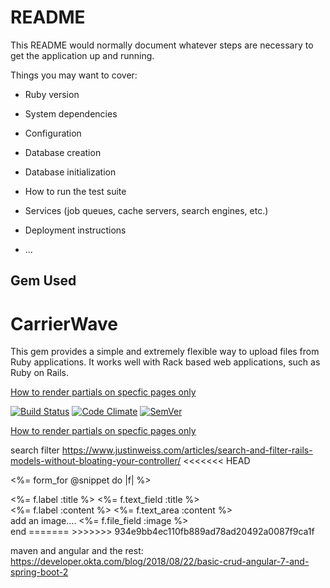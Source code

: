 # README

This README would normally document whatever steps are necessary to get the
application up and running.

Things you may want to cover:

* Ruby version

* System dependencies

* Configuration

* Database creation

* Database initialization

* How to run the test suite

* Services (job queues, cache servers, search engines, etc.)

* Deployment instructions

* ...
## Gem Used
# CarrierWave

This gem provides a simple and extremely flexible way to upload files from Ruby applications.
It works well with Rack based web applications, such as Ruby on Rails.


[How to render partials on specfic pages only](https://stackoverflow.com/questions/4637110/skip-before-filter-ignores-conditionals)

[![Build Status](https://travis-ci.org/carrierwaveuploader/carrierwave.svg?branch=master)](http://travis-ci.org/carrierwaveuploader/carrierwave)
[![Code Climate](https://codeclimate.com/github/carrierwaveuploader/carrierwave.svg)](https://codeclimate.com/github/carrierwaveuploader/carrierwave)
[![SemVer](https://api.dependabot.com/badges/compatibility_score?dependency-name=carrierwave&package-manager=bundler&version-scheme=semver)](https://dependabot.com/compatibility-score.html?dependency-name=carrierwave&package-manager=bundler&version-scheme=semver)

[How to render partials on specfic pages only](https://stackoverflow.com/questions/4637110/skip-before-filter-ignores-conditionals)

search filter
https://www.justinweiss.com/articles/search-and-filter-rails-models-without-bloating-your-controller/
<<<<<<< HEAD





<%= form_for @snippet do |f| %>

  <div class="field">
    <%= f.label :title %>
    <%= f.text_field :title %>
  </div>

  <div class="field">
    <%= f.label :content %>
    <%= f.text_area :content %>
  </div>

  <div class="field">
    add an image....
    <%= f.file_field :image %>
  </div>
end
=======
>>>>>>> 934e9bb4ec110fb889ad78ad20492a0087f9ca1f
  
  maven and angular and the rest:
  https://developer.okta.com/blog/2018/08/22/basic-crud-angular-7-and-spring-boot-2
